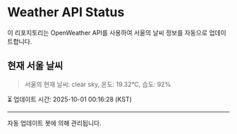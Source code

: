 
# Weather API Status

이 리포지토리는 OpenWeather API를 사용하여 서울의 날씨 정보를 자동으로 업데이트합니다.

## 현재 서울 날씨
> 서울의 현재 날씨: clear sky, 온도: 19.32°C, 습도: 92%

⏳ 업데이트 시간: 2025-10-01 00:16:28 (KST)

---
자동 업데이트 봇에 의해 관리됩니다.
